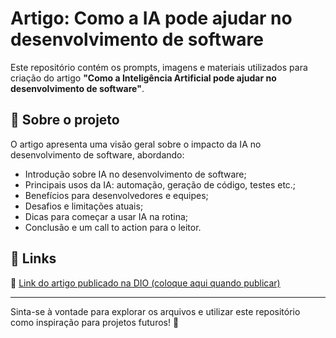 # Artigo: Como a IA pode ajudar no desenvolvimento de software

Este repositório contém os prompts, imagens e materiais utilizados para criação do artigo **"Como a Inteligência Artificial pode ajudar no desenvolvimento de software"**.

## 🧠 Sobre o projeto

O artigo apresenta uma visão geral sobre o impacto da IA no desenvolvimento de software, abordando:

- Introdução sobre IA no desenvolvimento de software;
- Principais usos da IA: automação, geração de código, testes etc.;
- Benefícios para desenvolvedores e equipes;
- Desafios e limitações atuais;
- Dicas para começar a usar IA na rotina;
- Conclusão e um call to action para o leitor.

## 📎 Links

🔗 [Link do artigo publicado na DIO (coloque aqui quando publicar)](https://dio.me)

---

Sinta-se à vontade para explorar os arquivos e utilizar este repositório como inspiração para projetos futuros! 🚀
